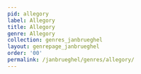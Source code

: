 ```yaml
---
pid: allegory
label: Allegory
title: Allegory
genre: Allegory
collection: genres_janbrueghel
layout: genrepage_janbrueghel
order: '00'
permalink: /janbrueghel/genres/allegory/
---
```

